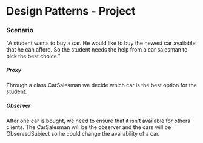 # Design Patterns - Project
<h3>Scenario</h3>
 "A student wants to buy a car. He would like to buy the newest car available that he can afford.
 So the student needs the help from a car salesman to pick the best choice."
  <h5>Proxy</h5>  
  Through a class CarSalesman we decide which car is the best option for the student.
 <h5>Observer</h5> 
 After one car is bought, we need to ensure that it isn't available for others clients.
 The CarSalesman will be the observer and the cars will be ObservedSubject so he could change the availability of a car.

